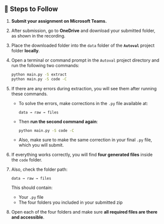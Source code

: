 ## 📌 Steps to Follow

1. **Submit your assignment on Microsoft Teams.**

2. After submission, go to **OneDrive** and download your submitted folder, as shown in the recording.

3. Place the downloaded folder into the `data` folder of the **`Autoval`** project folder **locally**.

4. Open a terminal or command prompt in the `Autoval` project directory and run the following two commands:

    ```bash
    python main.py -S extract
    python main.py -S code -C
    ```

5. If there are any errors during extraction, you will see them after running these commands.

    - To solve the errors, make corrections in the `.py` file available at:

      ```
      data → raw → files
      ```

    - Then **run the second command again**:

      ```bash
      python main.py -S code -C
      ```

    - Also, make sure to make the same correction in your final `.py` file, which you will submit.

6. If everything works correctly, you will find **four generated files** inside the `code` folder.

7. Also, check the folder path:

    ```
    data → raw → files
    ```

    This should contain:

    - Your `.py` file  
    - The four folders you included in your submitted zip

8. Open each of the four folders and make sure **all required files are there and accessible**.
